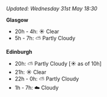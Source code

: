 *Updated: Wednesday 31st May 18:30*

**Glasgow**

* 20h - 4h: :sunny: Clear
* 5h - 7h: :partly_sunny: Partly Cloudy

**Edinburgh**

* 20h: :partly_sunny: Partly Cloudy [:sunny: as of 10h]
* 21h: :sunny: Clear
* 22h - 0h: :partly_sunny: Partly Cloudy
* 1h - 7h: :cloud: Cloudy
